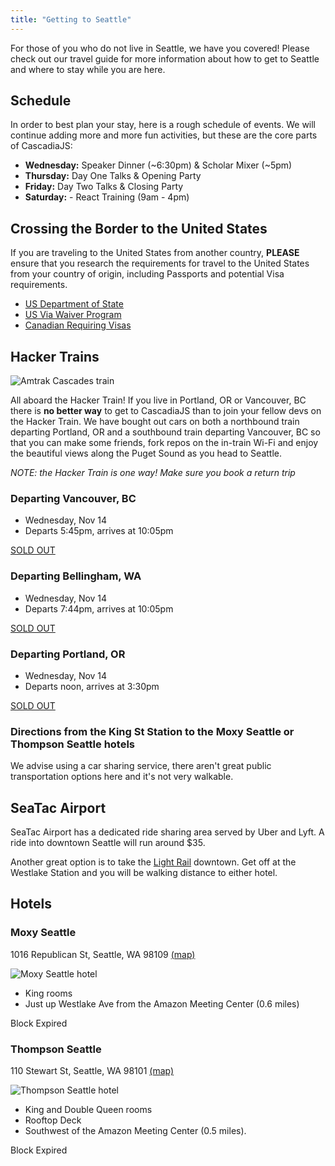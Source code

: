 ```yaml
---
title: "Getting to Seattle"
---
```

For those of you who do not live in Seattle, we have you covered! Please check out our travel guide for more information about how to get to Seattle and where to stay while you are here.

## Schedule

In order to best plan your stay, here is a rough schedule of events. We will continue adding more and more fun activities, but these are the core parts of CascadiaJS:

* **Wednesday:** Speaker Dinner (~6:30pm) & Scholar Mixer (~5pm)
* **Thursday:** Day One Talks & Opening Party
* **Friday:** Day Two Talks & Closing Party
* **Saturday:** - React Training (9am - 4pm)

## Crossing the Border to the United States

If you are traveling to the United States from another country, **PLEASE** ensure that you research the requirements for travel to the United States from your country of origin, including Passports and potential Visa requirements. 

* [US Department of State](https://travel.state.gov/content/travel/en/us-visas/business.html)
* [US Via Waiver Program](https://www.dhs.gov/visa-waiver-program)
* [Canadian Requiring Visas](https://ca.usembassy.gov/visas/do-i-need-a-visa/)

## Hacker Trains

![Amtrak Cascades train](/amtrakcascades.jpg)

All aboard the Hacker Train! If you live in Portland, OR or Vancouver, BC there is **no better way** to get to CascadiaJS than to join your fellow devs on the Hacker Train. We have bought out cars on both a northbound train departing Portland, OR and a southbound train departing Vancouver, BC so that you can make some friends, fork repos on the in-train Wi-Fi and enjoy the beautiful views along the Puget Sound as you head to Seattle.

*NOTE: the Hacker Train is one way! Make sure you book a return trip*

### Departing Vancouver, BC

* Wednesday, Nov 14
* Departs 5:45pm, arrives at 10:05pm

<a href="#"  class="nope">SOLD OUT</a>

### Departing Bellingham, WA

* Wednesday, Nov 14
* Departs 7:44pm, arrives at 10:05pm

<a href="#"  class="nope">SOLD OUT</a>

### Departing Portland, OR

* Wednesday, Nov 14
* Departs noon, arrives at 3:30pm

<a href="#"  class="nope">SOLD OUT</a>

### Directions from the King St Station to the Moxy Seattle or Thompson Seattle hotels

We advise using a car sharing service, there aren't great public transportation options here and it's not very walkable.

## SeaTac Airport

SeaTac Airport has a dedicated ride sharing area served by Uber and Lyft. A ride into downtown Seattle will run around $35.

Another great option is to take the [Light Rail](https://www.soundtransit.org/Schedules/Link-light-rail) downtown. Get off at the Westlake Station and you will be walking distance to either hotel.

## Hotels

### Moxy Seattle

1016 Republican St, Seattle, WA 98109 [(map)](https://goo.gl/maps/mWvQN2wntCK2)

![Moxy Seattle hotel](/moxy-exterior.jpg)

* King rooms
* Just up Westlake Ave from the Amazon Meeting Center (0.6 miles)

<a class="nope">Block Expired</a>


### Thompson Seattle

110 Stewart St, Seattle, WA 98101 [(map)](https://goo.gl/maps/XWLNuojh5KL2)

![Thompson Seattle hotel](/thompson-exterior.jpg)

* King and Double Queen rooms
* Rooftop Deck 
* Southwest of the Amazon Meeting Center (0.5 miles).

<a class="nope">Block Expired</a>
